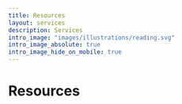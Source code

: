 ```yaml
---
title: Resources
layout: services
description: Services
intro_image: "images/illustrations/reading.svg"
intro_image_absolute: true
intro_image_hide_on_mobile: true
---
```


# Resources
